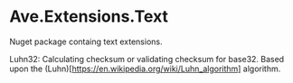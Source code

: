 # Ave.Extensions.Text

Nuget package containg text extensions.

Luhn32:  Calculating checksum or validating checksum for base32. Based upon the (Luhn)[https://en.wikipedia.org/wiki/Luhn_algorithm] algorithm.
